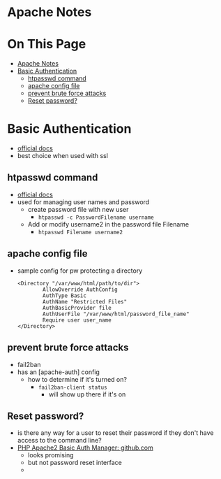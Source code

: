 # Apache Notes

# On This Page

- [Apache Notes](#apache-notes)
- [Basic Authentication](#basic-authentication)
    - [htpasswd command](#htpasswd-command)
    - [apache config file](#apache-config-file)
    - [prevent brute force attacks](#prevent-brute-force-attacks)
    - [Reset password?](#reset-password)

# Basic Authentication
* [official docs](https://httpd.apache.org/docs/2.4/mod/mod_auth_basic.html)
* best choice when used with ssl
## htpasswd command
* [official docs](https://httpd.apache.org/docs/2.4/programs/htpasswd.html)
* used for managing user names and password
    * create password file with new user
        * `htpasswd -c PasswordFilename username`
    * Add or modify username2 in the password file Filename 
        * `htpasswd Filename username2`
## apache config file
* sample config for pw protecting a directory
    ```
    <Directory "/var/www/html/path/to/dir">
            AllowOverride AuthConfig
            AuthType Basic
            AuthName "Restricted Files"
            AuthBasicProvider file
            AuthUserFile "/var/www/html/password_file_name"
            Require user user_name
    </Directory>
    ``` 
## prevent brute force attacks    
* fail2ban
* has an [apache-auth] config
    * how to determine if it's turned on?
        * `fail2ban-client status` 
            * will show up there if it's on

## Reset password?
* is there any way for a user to reset their password if they don't have access to the command line?     
* [PHP Apache2 Basic Auth Manager: github.com](https://github.com/rafaelgou/php-apache2-basic-auth-manager)
    * looks promising
    * but not password reset interface
    * 
